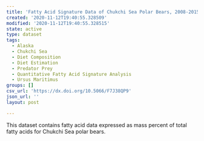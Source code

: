 ```yaml
---
title: 'Fatty Acid Signature Data of Chukchi Sea Polar Bears, 2008-2015'
created: '2020-11-12T19:40:55.328509'
modified: '2020-11-12T19:40:55.328515'
state: active
type: dataset
tags:
  - Alaska
  - Chukchi Sea
  - Diet Composition
  - Diet Estimation
  - Predator Prey
  - Quantitative Fatty Acid Signature Analysis
  - Ursus Maritimus
groups: []
csv_url: 'https://dx.doi.org/10.5066/F7J38QP9'
json_url: ''
layout: post

---
```

This dataset contains fatty acid data expressed as mass percent of total fatty acids for Chukchi Sea polar bears.
